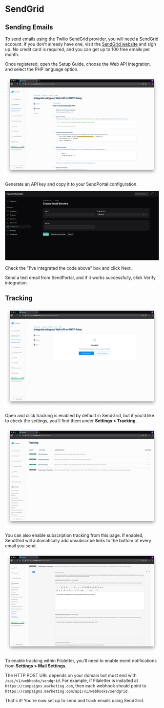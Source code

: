 # SendGrid

## Sending Emails

To send emails using the Twilio SendGrid provider, you will need a SendGrid account. If you don't already have one, visit the [SendGrid website](https://sendgrid.com) and sign up. No credit card is required, and you can get up to 100 free emails per month.

Once registered, open the Setup Guide, choose the Web API integration, and select the PHP language option.

![SendGrid Setup Guide](../../images/4-email-service-image/3-sendgrid/sendgrid-1.png)

Generate an API key and copy it to your SendPortal configuration.

![Generate API Key](../../images/providers/sendgrid/sendgrid-2.png)

Check the "I've integrated the code above" box and click Next.

Send a test email from SendPortal, and if it works successfully, click Verify integration.

## Tracking

![Tracking Settings](../../images/4-email-service-image/3-sendgrid/sendgrid-3.png)

Open and click tracking is enabled by default in SendGrid, but if you'd like to check the settings, you'll find them under **Settings > Tracking**.

![Tracking Settings](../../images/4-email-service-image/3-sendgrid/sendgrid-4.png)

You can also enable subscription tracking from this page. If enabled, SendGrid will automatically add unsubscribe links to the bottom of every email you send.

![Subscription Tracking](../../images/4-email-service-image/3-sendgrid/sendgrid-5.png)

To enable tracking within Filaletter, you'll need to enable event notifications from **Settings > Mail Settings**.

The HTTP POST URL depends on your domain but must end with `/api/v1/webhooks/sendgrid`. For example, if Filaletter is installed at `https://campaigns.marketing.com`, then each webhook should point to `https://campaigns.marketing.com/api/v1/webhooks/sendgrid`.

That's it! You're now set up to send and track emails using SendGrid.